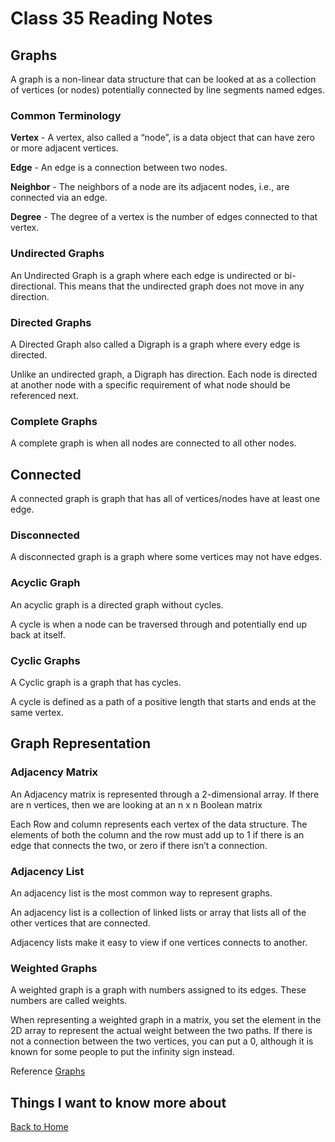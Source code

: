 # Class 35 Reading Notes

## Graphs

A graph is a non-linear data structure that can be looked at as a collection of vertices (or nodes) potentially connected by line segments named edges.  

### Common Terminology

**Vertex** - A vertex, also called a “node”, is a data object that can have zero or more adjacent vertices.  

**Edge** - An edge is a connection between two nodes.  

**Neighbor** - The neighbors of a node are its adjacent nodes, i.e., are connected via an edge.

**Degree** - The degree of a vertex is the number of edges connected to that vertex.  

### Undirected Graphs

An Undirected Graph is a graph where each edge is undirected or bi-directional. This means that the undirected graph does not move in any direction.  

### Directed Graphs

A Directed Graph also called a Digraph is a graph where every edge is directed.

Unlike an undirected graph, a Digraph has direction. Each node is directed at another node with a specific requirement of what node should be referenced next.

### Complete Graphs

A complete graph is when all nodes are connected to all other nodes.

## Connected

A connected graph is graph that has all of vertices/nodes have at least one edge.

### Disconnected

A disconnected graph is a graph where some vertices may not have edges.

### Acyclic Graph

An acyclic graph is a directed graph without cycles.

A cycle is when a node can be traversed through and potentially end up back at itself.

### Cyclic Graphs

A Cyclic graph is a graph that has cycles.

A cycle is defined as a path of a positive length that starts and ends at the same vertex.

## Graph Representation

### Adjacency Matrix

An Adjacency matrix is represented through a 2-dimensional array. If there are n vertices, then we are looking at an n x n Boolean matrix

Each Row and column represents each vertex of the data structure. The elements of both the column and the row must add up to 1 if there is an edge that connects the two, or zero if there isn’t a connection.

### Adjacency List

An adjacency list is the most common way to represent graphs.

An adjacency list is a collection of linked lists or array that lists all of the other vertices that are connected.

Adjacency lists make it easy to view if one vertices connects to another.

### Weighted Graphs

A weighted graph is a graph with numbers assigned to its edges. These numbers are called weights.  

When representing a weighted graph in a matrix, you set the element in the 2D array to represent the actual weight between the two paths. If there is not a connection between the two vertices, you can put a 0, although it is known for some people to put the infinity sign instead.

Reference [Graphs](https://codefellows.github.io/common_curriculum/data_structures_and_algorithms/Code_401/class-35/resources/graphs.html)  

## Things I want to know more about

[Back to Home](../../README.md)
